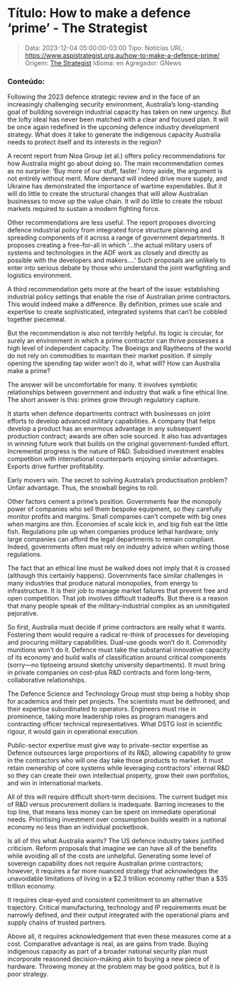 # Título: How to make a defence ‘prime’ - The Strategist

>Data: 2023-12-04 05:00:00-03:00
>Tipo: Notícias
>URL: https://www.aspistrategist.org.au/how-to-make-a-defence-prime/
>Origem: [The Strategist](https://www.aspistrategist.org.au)
>Idioma: en
>Agregador: GNews

### Conteúdo:

Following the 2023 defence strategic review and in the face of an increasingly challenging security environment, Australia’s long-standing goal of building sovereign industrial capacity has taken on new urgency. But the lofty ideal has never been matched with a clear and focused plan. It will be once again redefined in the upcoming defence industry development strategy. What does it take to generate the indigenous capacity Australia needs to protect itself and its interests in the region?

A recent report from Nioa Group (et al.) offers policy recommendations for how Australia might go about doing so. The main recommendation comes as no surprise: ‘Buy more of our stuff, faster.’ Irony aside, the argument is not entirely without merit. More demand will indeed drive more supply, and Ukraine has demonstrated the importance of wartime expendables. But it will do little to create the structural changes that will allow Australian businesses to move up the value chain. It will do little to create the robust markets required to sustain a modern fighting force.

Other recommendations are less useful. The report proposes divorcing defence industrial policy from integrated force structure planning and spreading components of it across a range of government departments. It proposes creating a free-for-all in which ‘…the actual military users of systems and technologies in the ADF work as closely and directly as possible with the developers and makers….’ Such proposals are unlikely to enter into serious debate by those who understand the joint warfighting and logistics environment.

A third recommendation gets more at the heart of the issue: establishing industrial policy settings that enable the rise of Australian prime contractors. This would indeed make a difference. By definition, primes use scale and expertise to create sophisticated, integrated systems that can’t be cobbled together piecemeal.

But the recommendation is also not terribly helpful. Its logic is circular, for surely an environment in which a prime contractor can thrive possesses a high level of independent capacity. The Boeings and Raytheons of the world do not rely on commodities to maintain their market position. If simply opening the spending tap wider won’t do it, what will? How can Australia make a prime?

The answer will be uncomfortable for many. It involves symbiotic relationships between government and industry that walk a fine ethical line. The short answer is this: primes grow through regulatory capture.

It starts when defence departments contract with businesses on joint efforts to develop advanced military capabilities. A company that helps develop a product has an enormous advantage in any subsequent production contract; awards are often sole sourced. It also has advantages in winning future work that builds on the original government-funded effort. Incremental progress is the nature of R&D. Subsidised investment enables competition with international counterparts enjoying similar advantages. Exports drive further profitability.

Early movers win. The secret to solving Australia’s productisation problem? Unfair advantage. Thus, the snowball begins to roll.

Other factors cement a prime’s position. Governments fear the monopoly power of companies who sell them bespoke equipment, so they carefully monitor profits and margins. Small companies can’t compete with big ones when margins are thin. Economies of scale kick in, and big fish eat the little fish. Regulations pile up when companies produce lethal hardware; only large companies can afford the legal departments to remain compliant. Indeed, governments often must rely on industry advice when writing those regulations.

The fact that an ethical line must be walked does not imply that it is crossed (although this certainly happens). Governments face similar challenges in many industries that produce natural monopolies, from energy to infrastructure. It is their job to manage market failures that prevent free and open competition. That job involves difficult tradeoffs. But there is a reason that many people speak of the military-industrial complex as an unmitigated pejorative.

So first, Australia must decide if prime contractors are really what it wants. Fostering them would require a radical re-think of processes for developing and procuring military capabilities. Dual-use goods won’t do it. Commodity munitions won’t do it. Defence must take the substantial innovative capacity of its economy and build walls of classification around critical components (sorry—no tiptoeing around sketchy university departments). It must bring in private companies on cost-plus R&D contracts and form long-term, collaborative relationships.

The Defence Science and Technology Group must stop being a hobby shop for academics and their pet projects. The scientists must be dethroned, and their expertise subordinated to operators. Engineers must rise in prominence, taking more leadership roles as program managers and contracting officer technical representatives. What DSTG lost in scientific rigour, it would gain in operational execution.

Public-sector expertise must give way to private-sector expertise as Defence outsources large proportions of its R&D, allowing capability to grow in the contractors who will one day take those products to market. It must retain ownership of core systems while leveraging contractors’ internal R&D so they can create their own intellectual property, grow their own portfolios, and win in international markets.

All of this will require difficult short-term decisions. The current budget mix of R&D versus procurement dollars is inadequate. Barring increases to the top line, that means less money can be spent on immediate operational needs. Prioritising investment over consumption builds wealth in a national economy no less than an individual pocketbook.

Is all of this what Australia wants? The US defence industry takes justified criticism. Reform proposals that imagine we can have all of the benefits while avoiding all of the costs are unhelpful. Generating some level of sovereign capability does not require Australian prime contractors; however, it requires a far more nuanced strategy that acknowledges the unavoidable limitations of living in a $2.3 trillion economy rather than a $35 trillion economy.

It requires clear-eyed and consistent commitment to an alternative trajectory. Critical manufacturing, technology and IP requirements must be narrowly defined, and their output integrated with the operational plans and supply chains of trusted partners.

Above all, it requires acknowledgement that even these measures come at a cost. Comparative advantage is real, as are gains from trade. Buying indigenous capacity as part of a broader national security plan must incorporate reasoned decision-making akin to buying a new piece of hardware. Throwing money at the problem may be good politics, but it is poor strategy.

